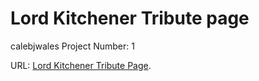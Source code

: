 # Lord Kitchener Tribute page

calebjwales Project Number: 1

URL: [Lord Kitchener Tribute Page](./dist/index.html).
